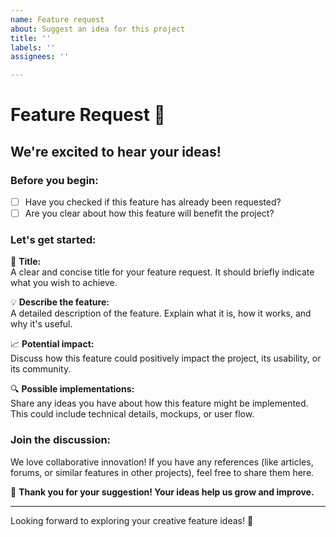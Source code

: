 ```yaml
---
name: Feature request
about: Suggest an idea for this project
title: ''
labels: ''
assignees: ''

---
```


# Feature Request 🚀

## We're excited to hear your ideas!

### Before you begin:

- [ ] Have you checked if this feature has already been requested?
- [ ] Are you clear about how this feature will benefit the project?

### Let's get started:

🌟 **Title:**  
A clear and concise title for your feature request. It should briefly indicate what you wish to achieve.

💡 **Describe the feature:**  
A detailed description of the feature. Explain what it is, how it works, and why it's useful.

📈 **Potential impact:**  
Discuss how this feature could positively impact the project, its usability, or its community.

🔍 **Possible implementations:**  
Share any ideas you have about how this feature might be implemented. This could include technical details, mockups, or user flow.

### Join the discussion:

We love collaborative innovation! If you have any references (like articles, forums, or similar features in other projects), feel free to share them here.

🙌 **Thank you for your suggestion! Your ideas help us grow and improve.**

---

Looking forward to exploring your creative feature ideas! 🌈
